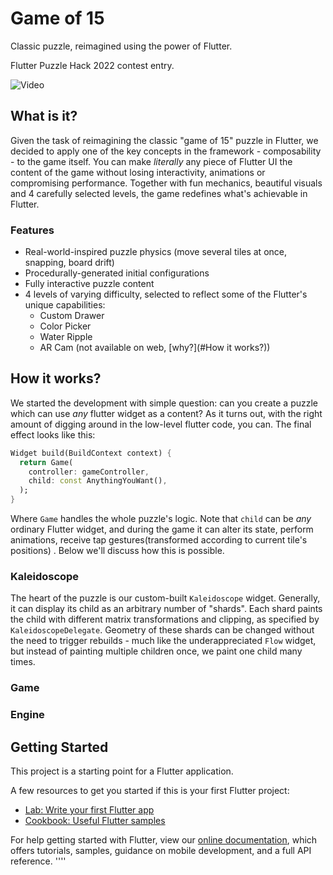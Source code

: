 # Game of 15

Classic puzzle, reimagined using the power of Flutter. 

Flutter Puzzle Hack 2022 contest entry.

![Video](video.gif)

## What is it?

Given the task of reimagining the classic "game of 15" puzzle in Flutter, we decided to apply one of the key concepts in the framework - composability - to the game itself. 
You can make *literally* any piece of Flutter UI the content of the game without losing interactivity, animations or compromising performance.
Together with fun mechanics, beautiful visuals and 4 carefully selected levels, the game redefines
what's achievable in Flutter.

### Features

- Real-world-inspired puzzle physics (move several tiles at once, snapping, board drift)
- Procedurally-generated initial configurations
- Fully interactive puzzle content
- 4 levels of varying difficulty, selected to reflect some of the Flutter's unique capabilities:
  - Custom Drawer
  - Color Picker
  - Water Ripple
  - AR Cam (not available on web, [why?](#How it works?))

## How it works?

We started the development with simple question: can you create a puzzle which can use *any* flutter widget as a
content? As it turns out, with the right amount of digging around in the low-level flutter code, you can. The final
effect looks like this:

```dart
Widget build(BuildContext context) {
  return Game(
    controller: gameController, 
    child: const AnythingYouWant(),
  );
}
```

Where `Game` handles the whole puzzle's logic. Note that `child` can be *any* ordinary Flutter widget, and during the
game it can alter its state, perform animations, receive tap gestures(transformed according to current tile's positions)
. Below we'll discuss how this is possible.

### Kaleidoscope

The heart of the puzzle is our custom-built `Kaleidoscope` widget. Generally, it can display its child as an arbitrary
number of "shards". Each shard paints the child with different matrix transformations and clipping, as specified
by `KaleidoscopeDelegate`. Geometry of these shards can be changed without the need to trigger rebuilds - much like the
underappreciated `Flow` widget, but instead of painting multiple children once, we paint one child many times.

### Game

### Engine

## Getting Started

This project is a starting point for a Flutter application.

A few resources to get you started if this is your first Flutter project:

- [Lab: Write your first Flutter app](https://flutter.dev/docs/get-started/codelab)
- [Cookbook: Useful Flutter samples](https://flutter.dev/docs/cookbook)

For help getting started with Flutter, view our
[online documentation](https://flutter.dev/docs), which offers tutorials, samples, guidance on mobile development, and a
full API reference.
''''
